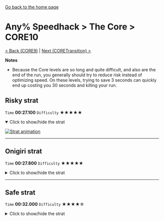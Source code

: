 [Go back to the home page](https://github.com/Doublevil/scbspeedrun)

# Any% Speedhack > The Core > CORE10

[< Back (CORE9)](https://github.com/Doublevil/scbspeedrun/blob/main/levels/any_sh/CORE/CORE9.md) | [Next (CORETransition) >](https://github.com/Doublevil/scbspeedrun/blob/main/levels/any_sh/CORE/CORETransition.md)

**Notes**
- Because the Core levels are so long and quite difficult, and also are the end of the run, you generally should try to reduce risk instead of optimizing speed. On these levels, trying to save 3 seconds can quickly end up costing you 30 seconds and killing your run.

## Risky strat

`Time` **00:27.100** `Difficulty` ★★★★★
<details open>
  <summary>Click to show/hide the strat</summary>

  [![Strat animation](https://github.com/Doublevil/scbspeedrun/blob/main/media/levels/CORE/CORE10_RiskyStrat.webp)](https://github.com/Doublevil/scbspeedrun/blob/main/media/levels/CORE/CORE10_RiskyStrat.mp4?raw=true)
</details>

---
## Onigiri strat

`Time` **00:27.800** `Difficulty` ★★★★★
<details>
  <summary>Click to show/hide the strat</summary>

  [![Strat animation](https://github.com/Doublevil/scbspeedrun/blob/main/media/levels/CORE/CORE10_OnigiriStrat.webp)](https://github.com/Doublevil/scbspeedrun/blob/main/media/levels/CORE/CORE10_OnigiriStrat.mp4?raw=true)

  **Notes**
  - Based on the risky strat from the Any% route. See the safe strat if you want to slow it down a bit.
</details>

---
## Safe strat

`Time` **00:32.000** `Difficulty` ★★★★☆
<details>
  <summary>Click to show/hide the strat</summary>

  [![Strat animation](https://github.com/Doublevil/scbspeedrun/blob/main/media/levels/CORE/CORE10_SafeStrat.webp)](https://github.com/Doublevil/scbspeedrun/blob/main/media/levels/CORE/CORE10_SafeStrat.mp4?raw=true)
</details>
